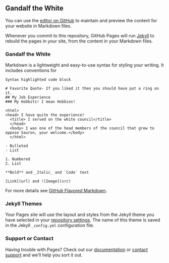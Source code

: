 ## Gandalf the White

You can use the [editor on GitHub](https://github.com/Lifesaver1414/Lifesaver.Github.io/edit/master/README.md) to maintain and preview the content for your website in Markdown files.

Whenever you commit to this repository, GitHub Pages will run [Jekyll](https://jekyllrb.com/) to rebuild the pages in your site, from the content in your Markdown files.

### Gandalf the White

Markdown is a lightweight and easy-to-use syntax for styling your writing. It includes conventions for

```Gandalf the White
Syntax highlighted code block

# Favorite Quote- If you liked it then you should have put a ring on it.
## My Job Experience
### My Hobbits! I mean Hobbies!

<html>
<head> I have quite the experience!
  <title> I served on the white council</title>
  </head>
  <body> I was one of the head members of the council that grew to oppose Sauron, your welcome.</body>
  </html>

- Bulleted
- List

1. Numbered
2. List

**Bold** and _Italic_ and `Code` text

[Link](url) and ![Image](src)
```

For more details see [GitHub Flavored Markdown](https://guides.github.com/features/mastering-markdown/).

### Jekyll Themes

Your Pages site will use the layout and styles from the Jekyll theme you have selected in your [repository settings](https://github.com/Lifesaver1414/Lifesaver.Github.io/settings). The name of this theme is saved in the Jekyll `_config.yml` configuration file.

### Support or Contact

Having trouble with Pages? Check out our [documentation](https://help.github.com/categories/github-pages-basics/) or [contact support](https://github.com/contact) and we’ll help you sort it out.
